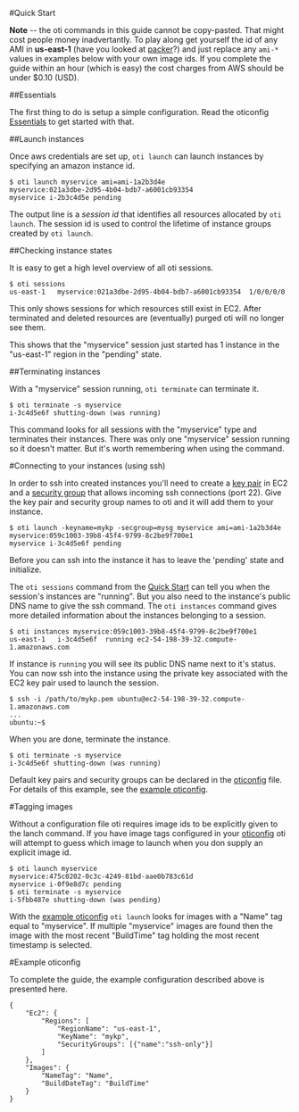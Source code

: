 #Quick Start

**Note** -- the oti commands in this guide cannot be copy-pasted. That might
cost people money inadvertantly.  To play along get yourself the id of any AMI
in **us-east-1** (have you looked at
[packer](http://www.packer.io/intro/getting-started/build-image.html)?) and
just replace any `ami-*` values in examples below with your own image ids.  If
you complete the guide within an hour (which is easy) the cost charges from AWS
should be under $0.10 (USD).

##Essentials

The first thing to do is setup a simple configuration. Read the oticonfig
[Essentials](http://godoc.org/github.com/bmatsuo/oti/oticonfig#hdr-Essentials)
to get started with that.

##Launch instances

Once aws credentials are set up, `oti launch` can launch instances by
specifying an amazon instance id.

    $ oti launch myservice ami=ami-1a2b3d4e
    myservice:021a3dbe-2d95-4b04-bdb7-a6001cb93354
    myservice i-2b3c4d5e pending

The output line is a _session id_ that identifies all resources allocated by
`oti launch`.  The session id is used to control the lifetime of instance
groups created by `oti launch`.

##Checking instance states

It is easy to get a high level overview of all oti sessions.

    $ oti sessions
    us-east-1	myservice:021a3dbe-2d95-4b04-bdb7-a6001cb93354	1/0/0/0/0

This only shows sessions for which resources still exist in EC2.  After
terminated and deleted resources are (eventually) purged oti will no longer see
them.

This shows that the "myservice" session just started has 1 instance in the
"us-east-1" region in the "pending" state.

##Terminating instances

With a "myservice" session running, `oti terminate` can terminate it.

    $ oti terminate -s myservice
    i-3c4d5e6f shutting-down (was running)

This command looks for all sessions with the "myservice" type and terminates
their instances.  There was only one "myservice" session running so it doesn't
matter.  But it's worth remembering when using the command.

#Connecting to your instances (using ssh)

In order to ssh into created instances you'll need to create a [key
pair](http://docs.aws.amazon.com/AWSEC2/latest/UserGuide/ec2-key-pairs.html) in
EC2 and a [security
group](http://docs.aws.amazon.com/AWSEC2/latest/UserGuide/using-network-security.html)
that allows incoming ssh connections (port 22). Give the key pair and security
group names to oti and it will add them to your instance.

    $ oti launch -keyname=mykp -secgroup=mysg myservice ami=ami-1a2b3d4e
    myservice:059c1003-39b8-45f4-9799-8c2be9f700e1
    myservice i-3c4d5e6f pending

Before you can ssh into the instance it has to leave the 'pending' state and
initialize.

The `oti sessions` command from the [Quick Start](#Quick_Start) can tell you
when the session's instances are "running".  But you also need to the
instance's public DNS name to give the ssh command.  The `oti instances`
command gives more detailed information about the instances belonging to a
session.

    $ oti instances myservice:059c1003-39b8-45f4-9799-8c2be9f700e1
    us-east-1   i-3c4d5e6f  running ec2-54-198-39-32.compute-1.amazonaws.com

If instance is `running` you will see its public DNS name next to it's status.
You can now ssh into the instance using the private key associated with the EC2
key pair used to launch the session.

    $ ssh -i /path/to/mykp.pem ubuntu@ec2-54-198-39-32.compute-1.amazonaws.com
    ...
    ubuntu:~$

When you are done, terminate the instance.

    $ oti terminate -s myservice
    i-3c4d5e6f shutting-down (was running)

Default key pairs and security groups can be declared in the
[oticonfig](http://godoc.org/github.com/bmatsuo/oti/oticonfig#Ec2Region) file.
For details of this example, see the [example oticonfig](#example-oticonfig).

#Tagging images

Without a configuration file oti requires image ids to be explicitly given to
the lanch command.  If you have image tags configured in your
[oticonfig](http://godoc.org/github.com/bmatsuo/oti/oticonfig#Images) oti will
attempt to guess which image to launch when you don supply an explicit image id.

    $ oti launch myservice
    myservice:475c0202-0c3c-4249-81bd-aae0b783c61d
    myservice i-0f9e8d7c pending
    $ oti terminate -s myservice
    i-5fbb487e shutting-down (was pending)

With the [example oticonfig](#example-oticonfig) `oti launch` looks for images
with a "Name" tag equal to "myservice".  If multiple "myservice" images are
found then the image with the most recent "BuildTime" tag holding the most
recent timestamp is selected.

#Example oticonfig

To complete the guide, the example configuration described above is presented here.

    {
        "Ec2": {
            "Regions": [
                "RegionName": "us-east-1",
                "KeyName": "mykp",
                "SecurityGroups": [{"name":"ssh-only"}]
            ]
        },
        "Images": {
            "NameTag": "Name",
            "BuildDateTag": "BuildTime"
        }
    }
